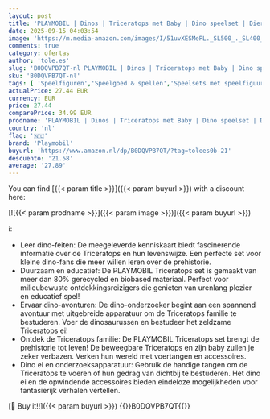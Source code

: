 ```yaml
---
layout: post
title: 'PLAYMOBIL | Dinos | Triceratops met Baby | Dino speelset | Dierenfiguren | Avontuur speelgoed | Voor kinderen van 4+ | 71821'
date: 2025-09-15 04:03:54
image: 'https://m.media-amazon.com/images/I/51uvXESMePL._SL500_._SL400_.jpg'
comments: true
category: ofertas
author: 'tole.es'
slug: 'B0DQVPB7QT-nl PLAYMOBIL | Dinos | Triceratops met Baby | Dino speelset |...'
sku: 'B0DQVPB7QT-nl'
tags: [ 'Speelfiguren','Speelgoed & spellen','Speelsets met speelfiguurtjes','playmobil','🇳🇱', ]
actualPrice: 27.44 EUR
currency: EUR
price: 27.44
comparePrice: 34.99 EUR
prodname: 'PLAYMOBIL | Dinos | Triceratops met Baby | Dino speelset | Dierenfiguren | Avontuur speelgoed | Voor kinderen van 4+ | 71821'
country: 'nl'
flag: '🇳🇱'
brand: 'Playmobil'
buyurl: 'https://www.amazon.nl/dp/B0DQVPB7QT/?tag=tolees0b-21'
descuento: '21.58'
average: '27.89'
---
```


You can find [{{< param title >}}]({{< param buyurl >}}) with a discount here:

[![{{< param prodname >}}]({{< param image >}})]({{< param buyurl >}})

ℹ️:

- Leer dino-feiten: De meegeleverde kenniskaart biedt fascinerende informatie over de Triceratops en hun levenswijze. Een perfecte set voor kleine dino-fans die meer willen leren over de prehistorie.
- Duurzaam en educatief: De PLAYMOBIL Triceratops set is gemaakt van meer dan 80% gerecycled en biobased materiaal. Perfect voor milieubewuste ontdekkingsreizigers die genieten van urenlang plezier en educatief spel!
- Ervaar dino-avonturen: De dino-onderzoeker begint aan een spannend avontuur met uitgebreide apparatuur om de Triceratops familie te bestuderen. Voer de dinosaurussen en bestudeer het zeldzame Triceratops ei!
- Ontdek de Triceratops familie: De PLAYMOBIL Triceratops set brengt de prehistorie tot leven! De beweegbare Triceratops en zijn baby zullen je zeker verbazen. Verken hun wereld met voertangen en accessoires.
- Dino ei en onderzoeksapparatuur: Gebruik de handige tangen om de Triceratops te voeren of hun gedrag van dichtbij te bestuderen. Het dino ei en de opwindende accessoires bieden eindeloze mogelijkheden voor fantasierijk verhalen vertellen.

[🛒 Buy it!!]({{< param buyurl >}})
{{<world>}}B0DQVPB7QT{{</world>}}
